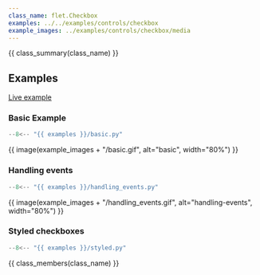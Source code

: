 ```yaml
---
class_name: flet.Checkbox
examples: ../../examples/controls/checkbox
example_images: ../examples/controls/checkbox/media
---
```


{{ class_summary(class_name) }}

## Examples

[Live example](https://flet-controls-gallery.fly.dev/input/checkbox)

### Basic Example

```python
--8<-- "{{ examples }}/basic.py"
```

{{ image(example_images + "/basic.gif", alt="basic", width="80%") }}



### Handling events

```python
--8<-- "{{ examples }}/handling_events.py"
```

{{ image(example_images + "/handling_events.gif", alt="handling-events", width="80%") }}


### Styled checkboxes

```python
--8<-- "{{ examples }}/styled.py"
```

{{ class_members(class_name) }}
